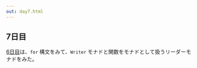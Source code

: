 ```yaml
---
out: day7.html
---
```


  [day6]: http://eed3si9n.com/ja/learning-scalaz-day6

7日目
----

[6日目][day6]は、`for` 構文をみて、`Writer` モナドと関数をモナドとして扱うリーダーモナドをみた。
